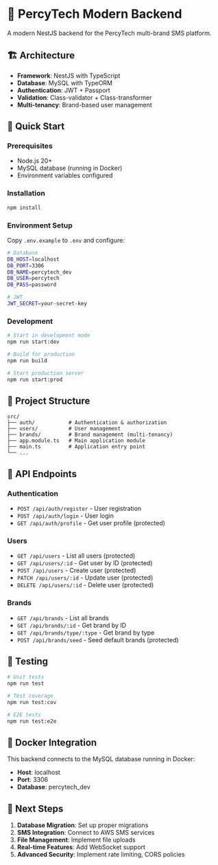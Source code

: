 # 🚀 PercyTech Modern Backend

A modern NestJS backend for the PercyTech multi-brand SMS platform.

## 🏗️ **Architecture**

- **Framework**: NestJS with TypeScript
- **Database**: MySQL with TypeORM
- **Authentication**: JWT + Passport
- **Validation**: Class-validator + Class-transformer
- **Multi-tenancy**: Brand-based user management

## 🚀 **Quick Start**

### **Prerequisites**

- Node.js 20+
- MySQL database (running in Docker)
- Environment variables configured

### **Installation**

```bash
npm install
```

### **Environment Setup**

Copy `.env.example` to `.env` and configure:

```bash
# Database
DB_HOST=localhost
DB_PORT=3306
DB_NAME=percytech_dev
DB_USER=percytech
DB_PASS=password

# JWT
JWT_SECRET=your-secret-key
```

### **Development**

```bash
# Start in development mode
npm run start:dev

# Build for production
npm run build

# Start production server
npm run start:prod
```

## 📁 **Project Structure**

```
src/
├── auth/           # Authentication & authorization
├── users/          # User management
├── brands/         # Brand management (multi-tenancy)
├── app.module.ts   # Main application module
├── main.ts         # Application entry point
└── ...
```

## 🔐 **API Endpoints**

### **Authentication**

- `POST /api/auth/register` - User registration
- `POST /api/auth/login` - User login
- `GET /api/auth/profile` - Get user profile (protected)

### **Users**

- `GET /api/users` - List all users (protected)
- `GET /api/users/:id` - Get user by ID (protected)
- `POST /api/users` - Create user (protected)
- `PATCH /api/users/:id` - Update user (protected)
- `DELETE /api/users/:id` - Delete user (protected)

### **Brands**

- `GET /api/brands` - List all brands
- `GET /api/brands/:id` - Get brand by ID
- `GET /api/brands/type/:type` - Get brand by type
- `POST /api/brands/seed` - Seed default brands (protected)

## 🧪 **Testing**

```bash
# Unit tests
npm run test

# Test coverage
npm run test:cov

# E2E tests
npm run test:e2e
```

## 🐳 **Docker Integration**

This backend connects to the MySQL database running in Docker:

- **Host**: localhost
- **Port**: 3306
- **Database**: percytech_dev

## 🔄 **Next Steps**

1. **Database Migration**: Set up proper migrations
2. **SMS Integration**: Connect to AWS SMS services
3. **File Management**: Implement file uploads
4. **Real-time Features**: Add WebSocket support
5. **Advanced Security**: Implement rate limiting, CORS policies
